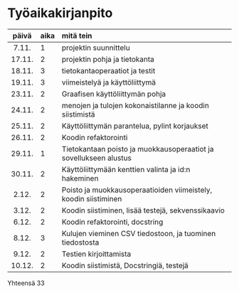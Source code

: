 # Työaikakirjanpito

| päivä  | aika | mitä tein                                                         |
| :----: | :--- | :---------------------------------------------------------------- |
| 7.11.  | 1    | projektin suunnittelu                                             |
| 17.11. | 2    | projektin pohja ja tietokanta                                     |
| 18.11. | 3    | tietokantaoperaatiot ja testit                                    |
| 19.11. | 3    | viimeistelyä ja käyttöliittymä                                    |
| 23.11. | 2    | Graafisen käyttöliittymän pohja                                   |
| 24.11. | 2    | menojen ja tulojen kokonaistilanne ja koodin siistimistä          |
| 25.11. | 2    | Käyttöliittymän parantelua, pylint korjaukset                     |
| 26.11. | 2    | Koodin refaktorointi                                              |
| 29.11. | 1    | Tietokantaan poisto ja muokkausoperaatiot ja sovellukseen alustus |
| 30.11. | 2    | Käyttöliittymään kenttien valinta ja id:n hakeminen               |
| 2.12.  | 2    | Poisto ja muokkausoperaatioiden viimeistely, koodin siistiminen   |
| 3.12.  | 2    | Koodin siistiminen, lisää testejä, sekvenssikaavio                |
| 6.12.  | 2    | Koodin refaktorointi, docstring                                   |
| 8.12.  | 3    | Kulujen vieminen CSV tiedostoon, ja tuominen tiedostosta          |
| 9.12.  | 2    | Testien kirjoittamista                                            |
| 10.12. | 2    | Koodin siistimistä, Docstringiä, testejä                          |

Yhteensä 33
